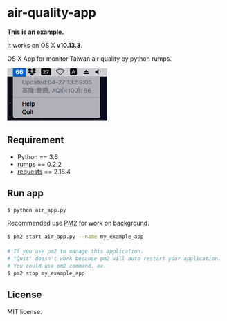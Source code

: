 # air-quality-app
**This is an example.**

It works on OS X **v10.13.3**.

OS X App for monitor Taiwan air quality by python rumps.

![Example](./data/screenshot.png)

## Requirement
  * Python == 3.6
  * [rumps](https://github.com/jaredks/rumps) == 0.2.2
  * [requests](https://github.com/requests/requests) == 2.18.4

## Run app
```bash
$ python air_app.py
```

Recommended use [PM2](https://github.com/Unitech/PM2) for work on background.

```bash
$ pm2 start air_app.py --name my_example_app

# If you use pm2 to manage this application.
# "Quit" doesn't work because pm2 will auto restart your application.
# You could use pm2 command. ex.
$ pm2 stop my_example_app
```

## License
MIT license.
